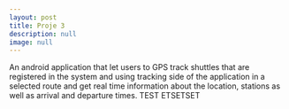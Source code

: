 ```yaml
---
layout: post
title: Proje 3
description: null
image: null
---
```

An android application that let users to GPS track shuttles that are registered in the system and using tracking side of the application in a selected route and get real time information about the location, stations as well as arrival and departure times. TEST ETSETSET
